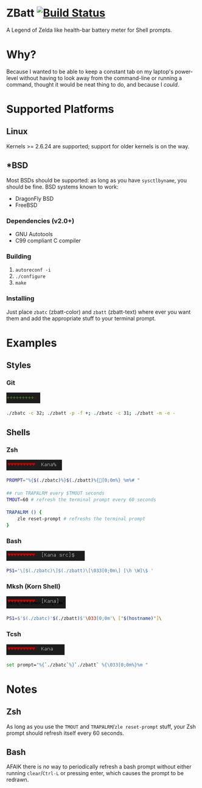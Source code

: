 ZBatt [![Build Status](https://travis-ci.org/amagura/zelda-battery.svg?branch=master)](https://travis-ci.org/amagura/zelda-battery)<!--[![Build Status](https://drone.io/github.com/amagura/zelda-battery/status.png)](https://drone.io/github.com/amagura/zelda-battery/latest)-->
=============

A Legend of Zelda like health-bar battery meter for Shell prompts.

# Why?
Because I wanted to be able to keep a constant tab on my laptop's power-level without having to look away from the command-line or running a command, thought it would be neat thing to do, and because I _could_.

# Supported Platforms
## Linux
Kernels >= 2.6.24 are supported; support for older kernels is on the way.

## *BSD
Most BSDs should be supported: as long as you have `sysctlbyname`, you should be fine.  BSD systems known to work: 
* DragonFly BSD
* FreeBSD

### Dependencies (v2.0+)
* GNU Autotools
* C99 compliant C compiler

### Building
1. `autoreconf -i`
2. `./configure`
3. `make`

### Installing
Just place `zbatc` (zbatt-color) and `zbatt` (zbatt-text) where ever you want them and add the appropriate stuff to your terminal prompt.

# Examples

## Styles
### Git
![example of the git style](/example/git.jpg)
```bash
./zbatc -c 32; ./zbatt -p -f +; ./zbatc -c 31; ./zbatt -m -e -
```


## Shells

### Zsh
![example showing zelda-battery in a Zsh prompt](/example/zsh.jpg)
```bash
PROMPT="%{$(./zbatc)%}$(./zbatt)%{[0;0m%} %m%# "

## run TRAPALRM every $TMOUT seconds
TMOUT=60 # refresh the terminal prompt every 60 seconds

TRAPALRM () {
    zle reset-prompt # refreshs the terminal prompt
}
```


### Bash
![example showing zelda-battery in a Bash prompt](/example/bash.jpg)
```bash
PS1='\[$(./zbatc)\]$(./zbatt)\[\033[0;0m\] [\h \W]\$ '
```

### Mksh (Korn Shell)
![example showing zelda-battery in a Mksh prompt](/example/mksh.jpg)
```bash
PS1=$'$(./zbatc)'$(./zbatt)$'\033[0;0m'\ ["$(hostname)"]\
```

### Tcsh
![example showing zbatt in a tcsh prompt](/example/tcsh.jpg)
```bash
set prompt="%{`./zbatc`%}`./zbatt` %{\033[0;0m%}%m "
```

# Notes

## Zsh
As long as you use the `TMOUT` and `TRAPALRM`/`zle reset-prompt` stuff, your Zsh prompt should refresh itself every 60 seconds.

## Bash
AFAIK there is _no_ way to periodically refresh a bash prompt without either running `clear`/`Ctrl-L` or pressing enter, which causes the prompt to be redrawn.
